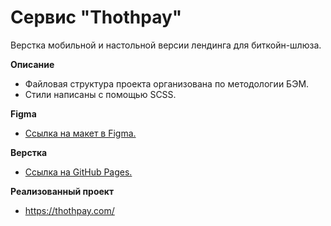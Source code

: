 # Сервис "Thothpay"
Верстка мобильной и настольной версии лендинга для биткойн-шлюза.


**Описание**
* Файловая структура проекта организована по методологии БЭМ.
* Стили написаны с помощью SCSS.

**Figma**
* [Ссылка на макет в Figma.](https://www.figma.com/file/CUrFr4MVej1iWfrRo7FM3w/landing_Tothpay?node-id=0%3A1&t=983wftZoch7cQnDH-1)

**Верстка**
* [Ссылка на GitHub Рages.](https://annavilnid.github.io/thoth-pay/)

**Реализованный проект**
* https://thothpay.com/

